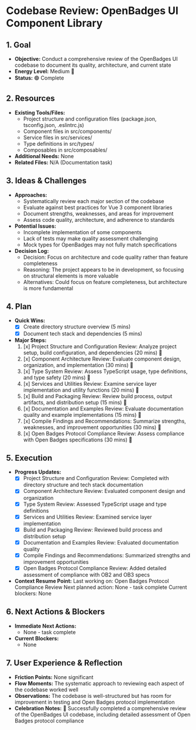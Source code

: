 # Codebase Review: OpenBadges UI Component Library

## 1. Goal
- **Objective:** Conduct a comprehensive review of the OpenBadges UI codebase to document its quality, architecture, and current state
- **Energy Level:** Medium 🔋
- **Status:** 🟢 Complete

## 2. Resources
- **Existing Tools/Files:**
  - Project structure and configuration files (package.json, tsconfig.json, .eslintrc.js)
  - Component files in src/components/
  - Service files in src/services/
  - Type definitions in src/types/
  - Composables in src/composables/
- **Additional Needs:** None
- **Related Files:** N/A (Documentation task)

## 3. Ideas & Challenges
- **Approaches:**
  - Systematically review each major section of the codebase
  - Evaluate against best practices for Vue 3 component libraries
  - Document strengths, weaknesses, and areas for improvement
  - Assess code quality, architecture, and adherence to standards
- **Potential Issues:**
  - Incomplete implementation of some components
  - Lack of tests may make quality assessment challenging
  - Mock types for OpenBadges may not fully match specifications
- **Decision Log:**
  - Decision: Focus on architecture and code quality rather than feature completeness
  - Reasoning: The project appears to be in development, so focusing on structural elements is more valuable
  - Alternatives: Could focus on feature completeness, but architecture is more fundamental

## 4. Plan
- **Quick Wins:**
  - [x] Create directory structure overview (5 mins)
  - [x] Document tech stack and dependencies (5 mins)
- **Major Steps:**
  1. [x] Project Structure and Configuration Review: Analyze project setup, build configuration, and dependencies (20 mins) 🎯
  2. [x] Component Architecture Review: Evaluate component design, organization, and implementation (30 mins) 🎯
  3. [x] Type System Review: Assess TypeScript usage, type definitions, and type safety (20 mins) 🎯
  4. [x] Services and Utilities Review: Examine service layer implementation and utility functions (20 mins) 🎯
  5. [x] Build and Packaging Review: Review build process, output artifacts, and distribution setup (15 mins) 🎯
  6. [x] Documentation and Examples Review: Evaluate documentation quality and example implementations (15 mins) 🎯
  7. [x] Compile Findings and Recommendations: Summarize strengths, weaknesses, and improvement opportunities (30 mins) 🎯
  8. [x] Open Badges Protocol Compliance Review: Assess compliance with Open Badges specifications (30 mins) 🎯

## 5. Execution
- **Progress Updates:**
  - [x] Project Structure and Configuration Review: Completed with directory structure and tech stack documentation
  - [x] Component Architecture Review: Evaluated component design and organization
  - [x] Type System Review: Assessed TypeScript usage and type definitions
  - [x] Services and Utilities Review: Examined service layer implementation
  - [x] Build and Packaging Review: Reviewed build process and distribution setup
  - [x] Documentation and Examples Review: Evaluated documentation quality
  - [x] Compile Findings and Recommendations: Summarized strengths and improvement opportunities
  - [x] Open Badges Protocol Compliance Review: Added detailed assessment of compliance with OB2 and OB3 specs
- **Context Resume Point:**
  Last working on: Open Badges Protocol Compliance Review
  Next planned action: None - task complete
  Current blockers: None

## 6. Next Actions & Blockers
- **Immediate Next Actions:**
  - None - task complete
- **Current Blockers:**
  - None

## 7. User Experience & Reflection
- **Friction Points:** None significant
- **Flow Moments:** The systematic approach to reviewing each aspect of the codebase worked well
- **Observations:** The codebase is well-structured but has room for improvement in testing and Open Badges protocol implementation
- **Celebration Notes:** 🎉 Successfully completed a comprehensive review of the OpenBadges UI codebase, including detailed assessment of Open Badges protocol compliance
